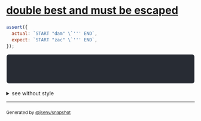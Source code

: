 # [double best and must be escaped](../../quote.test.js#L32)

```js
assert({
  actual: `START "dam" \`''' END`,
  expect: `START "zac" \`''' END`,
});
```

![img](throw.svg)

<details>
  <summary>see without style</summary>

```console
AssertionError: actual and expect are different

actual: "START \"dam\" `''' END"
expect: "START \"zac\" `''' END"
```

</details>

---
<sub>
  Generated by <a href="https://github.com/jsenv/core/tree/main/packages/independent/snapshot">@jsenv/snapshot</a>
</sub>
